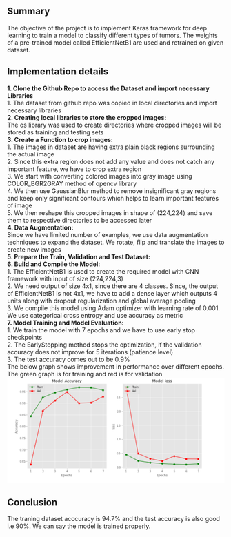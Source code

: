 ## Summary
The objective of the project is to implement Keras framework for deep learning to train a model to classify different types of tumors.
The weights of a pre-trained model called EfficientNetB1 are used and retrained on given dataset.
## Implementation details
**1. Clone the Github Repo to access the Dataset and import necessary Libraries**  
        1.	The dataset from github repo was copied in local directories and import necessary libraries  
**2. Creating local libraries to store the cropped images:**  
        The os library was used to create directories where cropped images will be stored as training and testing sets  
**3. Create a Function to crop images:**  
    1.	The images in dataset are having extra plain black regions surrounding the actual image  
    2.	Since this extra region does not add any value and does not catch any important feature, we have to crop extra region  
    3. We start with converting colored images into gray image using COLOR_BGR2GRAY method of opencv library  
    4. We then use GaussianBlur method to remove insignificant gray regions and keep only significant contours which helps to learn important features of image  
    5. We then reshape this cropped images in shape of (224,224) and save them to respective directories to be accessed later  
**4. Data Augmentation:**  
    Since we have limited number of examples, we use data augmentation techniques to expand the dataset. We rotate, flip and translate the images to create new images  
**5. Prepare the Train, Validation and Test Dataset:**  
**6. Build and Compile the Model:**  
    1.	The EfficientNetB1 is used to create the required model with CNN framework with input of size (224,224,3)  
    2.	We need output of size 4x1, since there are 4 classes. Since, the output of EfficientNetB1 is not 4x1, we have to add a dense layer which outputs 4 units along with dropout regularization and global average pooling  
    3.	We compile this model using Adam optimizer with learning rate of 0.001. We use categorical cross entropy and use accuracy as metric  
**7. Model Training and Model Evaluation:**  
    1.	We train the model with 7 epochs and we have to use early stop checkpoints  
    2.	The EarlyStopping method stops the optimization, if the validation accuracy does not improve for 5 iterations (patience level)  
    3.	The test accuracy comes out to be 0.9%  
The below graph shows improvement in performance over different epochs. The green graph is for training and red is for validation  
 ![metric](https://github.com/Abhinandan-Kumbhar/PYCK/blob/main/pyck.png)
## Conclusion
The traning dataset acccuracy is 94.7% and the test accuracy is also good i.e  90%. We can say the model is trained properly.
